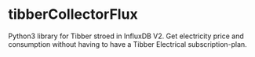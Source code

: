 # tibberCollectorFlux
Python3 library for Tibber stroed in InfluxDB V2. Get electricity price and consumption without having to have a Tibber Electrical subscription-plan.
